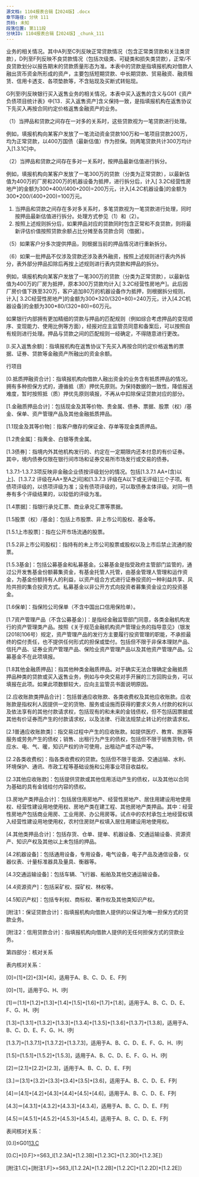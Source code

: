 ```yaml
---
源文档: 1104报表合辑【2024版】.docx
章节路径: 分块 111
页码: 未知
段落位置: 第111段
分块ID: 1104报表合辑【2024版】_chunk_111
---
```


业务的相关情况。其中A列至C列反映正常贷款情况（包含正常类贷款和关注类贷款），D列至F列反映不良贷款情况（包括次级类、可疑类和损失类贷款），正常/不良贷款划分以报告期末的贷款质量形态为准。本表中的贷款是指填报机构对借款人融出货币资金所形成的资产，主要包括短期贷款、中长期贷款、贸易融资、融资租赁、信用卡透支、各项垫款等，不含贴现及买断式转贴现。

G列至I列反映银行买入返售业务的相关情况。本表中买入返售的含义与G01《资产负债项目统计表》中[13．买入返售资产]含义保持一致，是指填报机构在返售协议下先买入再按合同约定价格返售金融资产的业务。

[A/D/G押品价值\_起始估值]:是指填报机构在签订贷款/买入返售合约时，对客户所提供的抵质押品价值进行初次评估的结果。按照《商业银行押品管理指引》第17条要求，商业银行应遵循客观、审慎原则，依据评估准则及相关规程、规范，明确各类押品的估值方法，并保持连续性。原则上，对于有活跃交易市场、有明确交易价格的押品，应参考市场价格确定押品价值。采用其他方法估值时，评估价值不能超过当前合理市场价格。

[B/E/H押品价值\_最新估值]:是指距报告期末最近一次的抵质押品评估价值。按照《商业银行押品管理指引》第18条要求，商业银行应根据不同押品的价值波动特性，合理确定价值重估频率，每年应至少重估一次。价格波动较大的押品应适当提高重估频率，有活跃交易市场的金融质押品应进行盯市估值。

[C/F贷款余额]:是指各类押品所对应的贷款余额情况。如押品与贷款无法一一对应，依据押品的最新估值对贷款余额按比例进行拆分。主要包括以下情形：

（1）当押品和贷款之间存在一对多的关系时，这些贷款视为一笔贷款进行处理。

例如，填报机构向某客户发放了一笔流动资金贷款100万和一笔项目贷款200万，均为正常贷款，以400万国债（最新估值）作为担保。则两笔贷款共计300万均计入[1.3.1C]中。

（2）当押品和贷款之间存在多对一关系时，按押品最新估值进行拆分。

例如，填报机构向某客户发放了一笔300万的贷款（分类为正常贷款），以最新估值为400万的厂房和200万的机器设备为抵押，进行拆分后，计入[ 3.2C经营性房地产]的金额为300\*400/(400+200)=200万元，计入[4.2C机器设备]的金额为300\*200/(400+200)=100万元。

1. 当押品和贷款之间存在多对多关系时，多笔贷款视为一笔贷款进行处理，同时按押品最新估值进行拆分。处理方式参见（1）和（2）。
2. 按照上述规则拆分后，如果押品对应的贷款同时包含正常和不良贷款，则将最新评估价值按照贷款余额占比分摊至各贷款合同（借据）。

（5）如果客户分多次提供押品，则根据当前的押品情况进行重新拆分。

（6）如果一批押品不仅涉及贷款还涉及表外融资，按照上述规则进行表内外拆分，表外部分押品扣除后再按上述规则进行表内贷款和押品的拆分。

例如，填报机构向某客户发放了一笔300万的贷款（分类为正常贷款），以最新估值为400万的厂房为抵押，原本300万贷款均计入[ 3.2C经营性房地产]。此后因厂房价值下跌至320万，客户追加80万的机器设备作为抵押，则根据拆分规则，计入[ 3.2C经营性房地产]的金额为300\*320/(320+80)=240万元，计入[4.2C机器设备]的金额为300\*80/(320+80)=60万元。

如果银行内部拥有更加精细的贷款与押品的匹配规则（例如综合考虑押品的变现顺序、变现能力、使用比例等方面），经报对应主监管员同意和备案后，可以按照自有规则进行处理。押品与贷款之间的匹配规则一经确定，不得随意进行更改。

[I.买入返售余额]：指填报机构在返售协议下先买入再按合同约定价格返售的票据、证券、贷款等金融资产所融出的资金余额。

行项目

[0.抵质押融资合计]：指填报机构向借款人融出资金的业务含有抵质押品的情况。拥有多种担保方式的，遵循抵（质）押优先原则。为保持数据的一致性，降低报送难度，暂时按照抵（质）押优先原则填报，不再从中扣除保证贷款对应的部分。

[1.金融质押品合计]：包括现金及其等价物、贵金属、债券、票据、股票（权）/基金、保单、资产管理产品及其他金融抵质押品。

[1.1现金及其等价物]：指客户缴存的保证金、存单等现金类质押品。

[1.2贵金属]：指黄金、白银等贵金属。

[1.3债券]：指境内外其他机构发行的、约定在一定期限内还本付息的有价证券。其中，境内债券仅限在银行间市场和证券交易所市场发行或交易的债券。

[1.3.1 国债]:指中华人民共和国财政部代表中央政府发行的以人民币支付的国家公债，包括具有实物券面的有纸国债和没有实物券面的记账式国债。

[1.3.2 地方政府债]:指有财政收入的中央财政代理发行或地方政府自主发行的债券，包括地方政府一般债券和地方政府专项债券。该类债券也可由中央财政代理发行。

[1.3.3 央票]:指中国人民银行为调节商业银行超额准备金而向银行发行的短期债务凭证。

[1.3.4 政策性金融债]:指国家开发银行、中国进出口银行和中国农业发展银行在全国银行间债券市场、沪深交易所、商业银行柜台市场等公开交易场所发行的、按约定还本付息的金融债券。

[1.3.5 政府机构债券]:是指境内的汇金公司、铁路总公司、以及原铁道部等政府支持机构发行的债券。

[1.3.6 商业性金融债]:是指境内金融机构发行的债券。包括：（1）商业银行普通金融债、混合资本债、二级资本工具等；（2）证券公司、保险公司、财务公司、融资租赁公司、资产管理公司发行的债券；（3）金融企业短期融资券等。

[1.3.7 非金融企业债]:是指境内非金融企业所发行的债券。包括企业债，公司债，以及短期融资券、中期票据等的企业债务融资工具。

1.3.7.1-1.3.7.3项反映非金融企业债按评级划分的情况。包括[1.3.7.1 AA+(含)以上]、[1.3.7.2 评级在AA+至A之间]和[1.3.7.3 评级在A以下或无评级]三个子项。有债项评级的，以债项评级为准；没有债项评级的，可以取债券主体评级。对同一债券有多个评级结果的，以较低的评级为准。

[1.3.8 其他债券]:指其他以上未包括债券，包括资产支持证券、外国债券等。

[1.4票据]：指银行承兑汇票、商业承兑汇票等票据。

[1.5股票（权）/基金]：包括上市股票、非上市公司股权、基金等。

[1.5.1上市股票]：指在公开市场流通的股票。

[1.5.2非上市公司股权]：指持有的未上市公司股票或股权以及上市后禁止流通的股票。

[1.5.3基金]：包括公募基金和私募基金。公募基金是指受政府主管部门监管的，通过公开发售基金份额募集资金，有基金托管人托管，由基金管理人管理和运作资金，为基金份额持有人的利益，以资产组合方式进行证券投资的一种利益共享、风险共担的集合投资方式。私募基金以非公开方式向投资者募集资金设立的投资基金。

[1.6保单]：指保险公司保单（不含中国出口信用保险单）。

[1.7资产管理产品（不含公募基金）]：是指经金融监管部门同意，各类金融机构发行的资产管理类产品。按照《关于规范金融机构资产管理业务的指导意见》（银发[2018]106号）规定，资产管理产品的发行方主要履行投资管理的职能，不承担最终的偿付责任，也不提供任何形式的担保或垫付。包括但不限于非保本理财产品、信托产品、证券业资产管理产品、保险业资产管理产品以及其他资产管理产品。公募基金不在此项填报。

[1.8其他金融质押品]：指其他种类金融质押品。对于确实无法合理确定金融抵质押品种类的贷款或买入返售业务，例如与中央交易对手开展的三方回购业务，可以填报在此项。如果此项数额较大，应向主监管员书面说明原因。

[2.应收账款类押品合计]：包括普通应收账款、各类收费权及其他应收账款。应收账款是指权利人因提供一定的货物、服务或设施而获得的要求义务人付款的权利以及依法享有的其他付款请求权，包括现有的和未来的金钱债权，但不包括因票据或其他有价证券而产生的付款请求权，以及法律、行政法规禁止转让的付款请求权。

[2.1普通应收账款类]：指交易过程中产生的应收账款。如提供医疗、教育、旅游等服务或劳务产生的债权；销售、出租行为产生的债权，包括但不限于销售货物，供应水、电、气、暖，知识产权的许可使用，出租动产或不动产等。

[2.2各类收费权]：指各类收费权的贷款。包括但不限于能源、交通运输、水利、环境保护、通讯、市政工程等基础设施和公用事业项目收益权。

[2.3其他应收账款]：包括提供贷款或其他信用活动产生的债权，以及其他以合同为基础的具有金钱给付内容的债权。

[3.房地产类押品合计]：包括居住用房地产、经营性房地产、居住用建设用地使用权、经营性建设用地使用权、房地产类在建工程、其他房地产类押品。其中：经营性房地产包括商业用房、工业用房、办公用房等。试点中的农村承包土地经营权填入经营性建设用地使用权，农村住房财产权填入居住用建设用地使用权。

[4.其他类押品合计]：包括存货、仓单、提单、机器设备、交通运输设备、资源资产、知识产权及其他以上未包括的押品。

[4.2机器设备]：包括通用设备，专用设备，电气设备，电子产品及通信设备，仪器仪表、计量标准器具及量具、衡器等。

[4.3交通运输设备]：包括车辆、飞行器、船舶及其他交通运输设备。

[4.4资源资产]：包括采矿权、探矿权、林权等。

[4.5知识产权]：包括专利权、商标权、著作权及其他类知识产权。

[附注1：保证贷款合计]：指填报机构向借款人提供的以保证为唯一担保方式的贷款业务。

[附注2：信用贷款合计]：指填报机构向借款人提供的无任何担保方式的贷款业务。

第四部分：核对关系

表内核对关系：

[0]=[1]+[2]+[3]+[4]，适用于A、B、C、D、E、F列

[0]=[1]，适用于G、H、I列

[1]＝[1.1]+[1.2]+[1.3]+[1.4]+[1.5]+[1.6]+[1.7]+[1.8]，适用于A、B、C、D、E、F、G、H、I列

[1.3]=[1.3.1]+[1.3.2]+[1.3.3]+[1.3.4]+[1.3.5]+[1.3.6]+[1.3.7]+[1.3.8]，适用于A、B、C、D、E、F、G、H、I列

[1.3.7]=[1.3.7.1]+[1.3.7.2]+[1.3.7.3]，适用于A、B、C、D、E、F、G、H、I列

[1.5]=[1.5.1]+[1.5.2]+[1.5.3]，适用于A、B、C、D、E、F、G、H、I列

[2]＝[2.1]+[2.2]+[2.3]，适用于A、B、C、D、E、F列

[3.]＝[3.1]+[3.2]+[3.3]+[3.4]+[3.5]+[3.6]，适用于A、B、C、D、E、F列

[4]＝[4.1]+[4.2]+[4.3]+[4.4]+[4.5]+[4.6]，适用于A、B、C、D、E、F列

[4.3]＝[4.3.1]+[4.3.2]+[4.3.3]+[4.3.4]，适用于A、B、C、D、E、F列

[4.5]＝[4.5.1]+[4.5.2]+[4.5.3]+[4.5.4]，适用于A、B、C、D、E、F列

表间核对关系：

[0.I]≤G01[13.C](仅适用于境内口径)

[0.C]+[0.F]>=S63\_I[1.2.3A]+[1.2.3B]+[1.2.3C]+[1.2.3D]+[1.2.3E]）

[附注1.C]+[附注1.F]>=S63\_I[1.2.2A]+[1.2.2B]+[1.2.2C]+[1.2.2D]+[1.2.2E]）